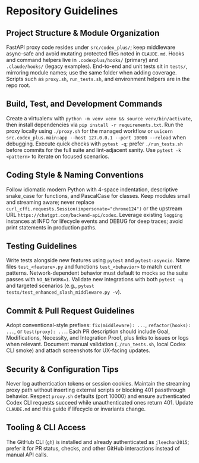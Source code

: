 # Repository Guidelines

## Project Structure & Module Organization
FastAPI proxy code resides under `src/codex_plus/`; keep middleware async-safe and avoid mutating protected files noted in `CLAUDE.md`. Hooks and command helpers live in `.codexplus/hooks/` (primary) and `.claude/hooks/` (legacy examples). End-to-end and unit tests sit in `tests/`, mirroring module names; use the same folder when adding coverage. Scripts such as `proxy.sh`, `run_tests.sh`, and environment helpers are in the repo root.

## Build, Test, and Development Commands
Create a virtualenv with `python -m venv venv && source venv/bin/activate`, then install dependencies via `pip install -r requirements.txt`. Run the proxy locally using `./proxy.sh` for the managed workflow or `uvicorn src.codex_plus.main:app --host 127.0.0.1 --port 10000 --reload` when debugging. Execute quick checks with `pytest -q`; prefer `./run_tests.sh` before commits for the full suite and lint-adjacent sanity. Use `pytest -k <pattern>` to iterate on focused scenarios.

## Coding Style & Naming Conventions
Follow idiomatic modern Python with 4-space indentation, descriptive snake_case for functions, and PascalCase for classes. Keep modules small and streaming aware; never replace `curl_cffi.requests.Session(impersonate="chrome124")` or the upstream URL `https://chatgpt.com/backend-api/codex`. Leverage existing `logging` instances at INFO for lifecycle events and DEBUG for deep traces; avoid print statements in production paths.

## Testing Guidelines
Write tests alongside new features using `pytest` and `pytest-asyncio`. Name files `test_<feature>.py` and functions `test_<behavior>` to match current patterns. Network-dependent behavior must default to mocks so the suite passes with `NO_NETWORK=1`. Validate new integrations with both `pytest -q` and targeted scenarios (e.g., `pytest tests/test_enhanced_slash_middleware.py -v`).

## Commit & Pull Request Guidelines
Adopt conventional-style prefixes: `fix(middleware): ...`, `refactor(hooks): ...`, or `test(proxy): ...`. Each PR description should include Goal, Modifications, Necessity, and Integration Proof, plus links to issues or logs when relevant. Document manual validation (`./run_tests.sh`, local Codex CLI smoke) and attach screenshots for UX-facing updates.

## Security & Configuration Tips
Never log authentication tokens or session cookies. Maintain the streaming proxy path without inserting external scripts or blocking 401 passthrough behavior. Respect `proxy.sh` defaults (port 10000) and ensure authenticated Codex CLI requests succeed while unauthenticated ones return 401. Update `CLAUDE.md` and this guide if lifecycle or invariants change.

## Tooling & CLI Access
The GitHub CLI (`gh`) is installed and already authenticated as `jleechan2015`; prefer it for PR status, checks, and other GitHub interactions instead of manual API calls.
